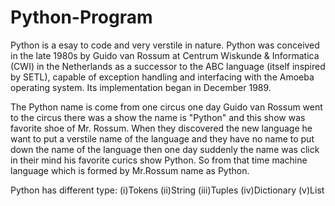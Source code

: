 # Python-Program

Python is a esay to code and very verstile in nature. 
Python was conceived in the late 1980s by Guido van Rossum at Centrum Wiskunde & Informatica (CWI) in the Netherlands as a successor to the ABC language (itself inspired by SETL), capable of exception handling and interfacing with the Amoeba operating system. Its implementation began in December 1989.

The Python name is come from one circus one day Guido van Rossum went to the circus there was a show the name is "Python" and this show was favorite shoe of Mr. Rossum. When they discovered the new language he want to put a verstile name of the language and they have no name to put down the name of the language then one day suddenly the name was click in their mind his favorite curics show Python. So from that time machine language which is formed by Mr.Rossum name as Python.

Python has different type:
                        (i)Tokens
                        (ii)String
                        (iii)Tuples
                        (iv)Dictionary 
                        (v)List                      
